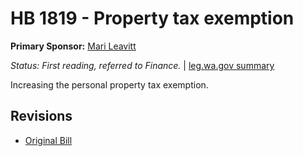 # HB 1819 - Property tax exemption
**Primary Sponsor:** [Mari Leavitt](/person/leg/leavitt_ma.md)

*Status: First reading, referred to Finance.* | [leg.wa.gov summary](https://app.leg.wa.gov/billsummary?BillNumber=1819&Year=2021)

Increasing the personal property tax exemption.

## Revisions
* [Original Bill](1/)